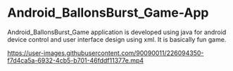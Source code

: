 # Android_BallonsBurst_Game-App
 Android_BallonsBurst_Game application is developed using java for 
android device control and user interface design using xml. 
It is basically fun game.





https://user-images.githubusercontent.com/90090011/226094350-f7d4ca5a-6932-4cb5-b701-46fddf11377e.mp4


